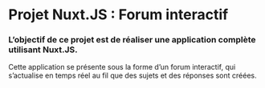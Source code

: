 # Projet Nuxt.JS : Forum interactif
### L’objectif de ce projet est de réaliser une application complète utilisant Nuxt.JS. 
Cette application se présente sous la forme d’un forum interactif, qui s’actualise en temps réel au
fil que des sujets et des réponses sont créées.